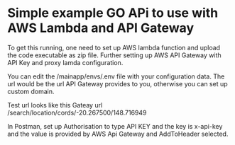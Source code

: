 # Simple example GO APi to use with AWS Lambda and API Gateway

To get this running, one need to set up AWS lambda function and upload the code executable as zip file.
Further setting up AWS API Gateway with API Key and proxy lamda configuration.

You can edit the /mainapp/envs/.env file with your configuration data.
The url would be the url API Gateway provides to you, otherwise you can set up custom domain.

Test url looks like this
Gateay url /search/location/cords/-20.267500/148.716949

In Postman, set up Authorisation to type API KEY and the key is x-api-key and the value is provided by AWS Api Gateway and AddToHeader selected.

